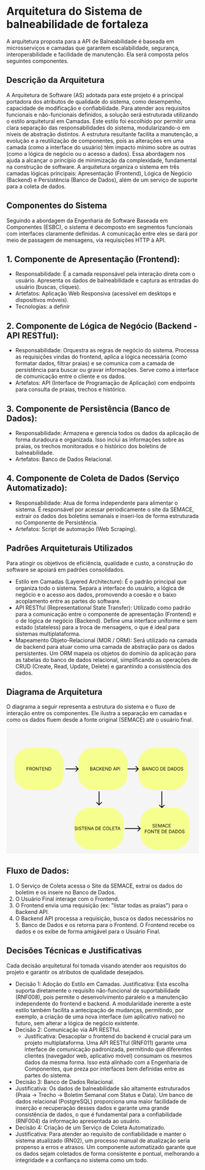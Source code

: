 # Arquitetura do Sistema de balneabilidade de fortaleza

A arquitetura proposta para a API de Balneabilidade é baseada em microsserviços e camadas que garantem escalabilidade, segurança, interoperabilidade e facilidade de manutenção. Ela será composta pelos seguintes componentes.

## Descrição da Arquitetura
A Arquitetura de Software (AS) adotada para este projeto é a principal portadora dos atributos de qualidade do sistema, como desempenho, capacidade de modificação e confiabilidade. Para atender aos requisitos funcionais e não-funcionais definidos, a solução será estruturada utilizando o estilo arquitetural em Camadas.
Este estilo foi escolhido por permitir uma clara separação das responsabilidades do sistema, modularizando-o em níveis de abstração distintos. A estrutura resultante facilita a manutenção, a evolução e a reutilização de componentes, pois as alterações em uma camada (como a interface do usuário) têm impacto mínimo sobre as outras (como a lógica de negócio ou o acesso a dados). Essa abordagem nos ajuda a alcançar o princípio de minimização da complexidade, fundamental na construção de software.
A arquitetura organiza o sistema em três camadas lógicas principais: Apresentação (Frontend), Lógica de Negócio (Backend) e Persistência (Banco de Dados), além de um serviço de suporte para a coleta de dados.

## Componentes do Sistema
Seguindo a abordagem da Engenharia de Software Baseada em Componentes (ESBC), o sistema é decomposto em segmentos funcionais com interfaces claramente definidas. A comunicação entre eles se dará por meio de passagem de mensagens, via requisições HTTP à API.

## 1. Componente de Apresentação (Frontend):
 - Responsabilidade: É a camada responsável pela interação direta com o usuário. Apresenta os dados de balneabilidade e captura as entradas do usuário (buscas, cliques).
 - Artefatos: Aplicação Web Responsiva (acessível em desktops e dispositivos móveis).
 - Tecnologias: a definir

## 2. Componente de Lógica de Negócio (Backend - API RESTful):
 - Responsabilidade: Orquestra as regras de negócio do sistema. Processa as requisições vindas do frontend, aplica a lógica necessária (como formatar dados, filtrar praias) e se comunica com a camada de persistência para buscar ou gravar informações. Serve como a interface de comunicação entre o cliente e os dados.
 - Artefatos: API (Interface de Programação de Aplicação) com endpoints para consulta de praias, trechos e histórico.

## 3. Componente de Persistência (Banco de Dados):
 - Responsabilidade: Armazena e gerencia todos os dados da aplicação de forma duradoura e organizada. Isso inclui as informações sobre as praias, os trechos monitorados e o histórico dos boletins de balneabilidade.
 - Artefatos: Banco de Dados Relacional.

## 4. Componente de Coleta de Dados (Serviço Automatizado):
 - Responsabilidade: Atua de forma independente para alimentar o sistema. É responsável por acessar periodicamente o site da SEMACE, extrair os dados dos boletins semanais e inseri-los de forma estruturada no Componente de Persistência.
 - Artefatos: Script de automação (Web Scraping).

## Padrões Arquiteturais Utilizados
Para atingir os objetivos de eficiência, qualidade e custo, a construção do software se apoiará em padrões consolidados.
 - Estilo em Camadas (Layered Architecture): É o padrão principal que organiza todo o sistema. Separa a interface do usuário, a lógica de negócio e o acesso aos dados, promovendo a coesão e o baixo acoplamento entre as partes do software.
 - API RESTful (Representational State Transfer): Utilizado como padrão para a comunicação entre o componente de apresentação (Frontend) e o de lógica de negócio (Backend). Define uma interface uniforme e sem estado (stateless) para a troca de mensagens, o que é ideal para sistemas multiplataforma.
 - Mapeamento Objeto-Relacional (MOR / ORM): Será utilizado na camada de backend para atuar como uma camada de abstração para os dados persistentes. Um ORM mapeia os objetos do domínio da aplicação para as tabelas do banco de dados relacional, simplificando as operações de CRUD (Create, Read, Update, Delete) e garantindo a consistência dos dados.
## Diagrama de Arquitetura
O diagrama a seguir representa a estrutura do sistema e o fluxo de interação entre os componentes. Ele ilustra a separação em camadas e como os dados fluem desde a fonte original (SEMACE) até o usuário final.
 
 ![diagrama de arquiterura](<Diagrama de Arquitetura.png>)

## Fluxo de Dados:
 1. O Serviço de Coleta acessa o Site da SEMACE, extrai os dados do boletim e os insere no Banco de Dados.
2. O Usuário Final interage com o Frontend.
3. O Frontend envia uma requisição (ex: "listar todas as praias") para o Backend API.
4. O Backend API processa a requisição, busca os dados necessários no 5. Banco de Dados e os retorna para o Frontend.
O Frontend recebe os dados e os exibe de forma amigável para o Usuário Final.

## Decisões Técnicas e Justificativas
Cada decisão arquitetural foi tomada visando atender aos requisitos do projeto e garantir os atributos de qualidade desejados.
 - Decisão 1: Adoção do Estilo em Camadas.
Justificativa: Esta escolha suporta diretamente o requisito não-funcional de suportabilidade (RNF008), pois permite o desenvolvimento paralelo e a manutenção independente do frontend e backend. A modularidade inerente a este estilo também facilita a antecipação de mudanças, permitindo, por exemplo, a criação de uma nova interface (um aplicativo nativo) no futuro, sem alterar a lógica de negócio existente.
 - Decisão 2: Comunicação via API RESTful.
    - Justificativa: Desacoplar o frontend do backend é crucial para um projeto multiplataforma. Uma API RESTful (RNF011) garante uma interface de comunicação padronizada, permitindo que diferentes clientes (navegador web, aplicativo móvel) consumam os mesmos dados da mesma forma. Isso está alinhado com a
    Engenharia de Componentes, que preza por interfaces bem definidas entre as partes do sistema.
 -  Decisão 3: Banco de Dados Relacional.
   - Justificativa: Os dados de balneabilidade são altamente estruturados (Praia -> Trecho -> Boletim Semanal com Status e Data). Um banco de dados relacional (PostgreSQL) proporciona uma maior facilidade de inserção e recuperação desses dados e garante uma grande
   consistência de dados, o que é fundamental para a confiabilidade  (RNF004) da informação apresentada ao usuário.
 - Decisão 4: Criação de um Serviço de Coleta Automatizado.
  - Justificativa: Para atender ao requisito de confiabilidade e manter o sistema atualizado (RN02), um processo manual de atualização seria propenso a erros e atrasos. Um componente automatizado garante que os dados sejam coletados de forma consistente e pontual, melhorando a integridade e a confiança no sistema como um todo.



















